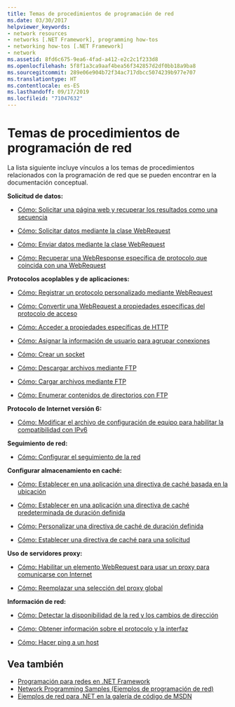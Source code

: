 ```yaml
---
title: Temas de procedimientos de programación de red
ms.date: 03/30/2017
helpviewer_keywords:
- network resources
- networks [.NET Framework], programming how-tos
- networking how-tos [.NET Framework]
- network
ms.assetid: 8fd6c675-9ea6-4fad-a412-e2c2c1f233d8
ms.openlocfilehash: 5f8f1a3ca9aaf4bea56f342857d2df0bb18a9ba8
ms.sourcegitcommit: 289e06e904b72f34ac717dbcc5074239b977e707
ms.translationtype: HT
ms.contentlocale: es-ES
ms.lasthandoff: 09/17/2019
ms.locfileid: "71047632"
---
```

# <a name="network-programming-how-to-topics"></a>Temas de procedimientos de programación de red
La lista siguiente incluye vínculos a los temas de procedimientos relacionados con la programación de red que se pueden encontrar en la documentación conceptual.  
  
 **Solicitud de datos:**  
  
- [Cómo: Solicitar una página web y recuperar los resultados como una secuencia](how-to-request-a-web-page-and-retrieve-the-results-as-a-stream.md)  
  
- [Cómo: Solicitar datos mediante la clase WebRequest](how-to-request-data-using-the-webrequest-class.md)  
  
- [Cómo: Enviar datos mediante la clase WebRequest](how-to-send-data-using-the-webrequest-class.md)  
  
- [Cómo: Recuperar una WebResponse específica de protocolo que coincida con una WebRequest](how-to-retrieve-a-protocol-specific-webresponse-that-matches-a-webrequest.md)  
  
 **Protocolos acoplables y de aplicaciones:**  
  
- [Cómo: Registrar un protocolo personalizado mediante WebRequest](how-to-register-a-custom-protocol-using-webrequest.md)  
  
- [Cómo: Convertir una WebRequest a propiedades específicas del protocolo de acceso](how-to-typecast-a-webrequest-to-access-protocol-specific-properties.md)  
  
- [Cómo: Acceder a propiedades específicas de HTTP](how-to-access-http-specific-properties.md)  
  
- [Cómo: Asignar la información de usuario para agrupar conexiones](how-to-assign-user-information-to-group-connections.md)  
  
- [Cómo: Crear un socket](how-to-create-a-socket.md)  
  
- [Cómo: Descargar archivos mediante FTP](how-to-download-files-with-ftp.md)  
  
- [Cómo: Cargar archivos mediante FTP](how-to-upload-files-with-ftp.md)  
  
- [Cómo: Enumerar contenidos de directorios con FTP](how-to-list-directory-contents-with-ftp.md)  
  
 **Protocolo de Internet versión 6:**  
  
- [Cómo: Modificar el archivo de configuración de equipo para habilitar la compatibilidad con IPv6](how-to-modify-the-computer-configuration-file-to-enable-ipv6-support.md)  
  
 **Seguimiento de red:**  
  
- [Cómo: Configurar el seguimiento de la red](how-to-configure-network-tracing.md)  
  
 **Configurar almacenamiento en caché:**  
  
- [Cómo: Establecer en una aplicación una directiva de caché basada en la ubicación](how-to-set-a-location-based-cache-policy-for-an-application.md)  
  
- [Cómo: Establecer en una aplicación una directiva de caché predeterminada de duración definida](how-to-set-the-default-time-based-cache-policy-for-an-application.md)  
  
- [Cómo: Personalizar una directiva de caché de duración definida](how-to-customize-a-time-based-cache-policy.md)  
  
- [Cómo: Establecer una directiva de caché para una solicitud](how-to-set-cache-policy-for-a-request.md)  
  
 **Uso de servidores proxy:**  
  
- [Cómo: Habilitar un elemento WebRequest para usar un proxy para comunicarse con Internet](how-to-enable-a-webrequest-to-use-a-proxy-to-communicate-with-the-internet.md)  
  
- [Cómo: Reemplazar una selección del proxy global](how-to-override-a-global-proxy-selection.md)  
  
 **Información de red:**  
  
- [Cómo: Detectar la disponibilidad de la red y los cambios de dirección](how-to-detect-network-availability-and-address-changes.md)  
  
- [Cómo: Obtener información sobre el protocolo y la interfaz](how-to-get-interface-and-protocol-information.md)  
  
- [Cómo: Hacer ping a un host](how-to-ping-a-host.md)  
  
## <a name="see-also"></a>Vea también

- [Programación para redes en .NET Framework](index.md)
- [Network Programming Samples (Ejemplos de programación de red)](network-programming-samples.md)
- [Ejemplos de red para .NET en la galería de código de MSDN](https://code.msdn.microsoft.com/Wiki/View.aspx?ProjectName=nclsamples)
